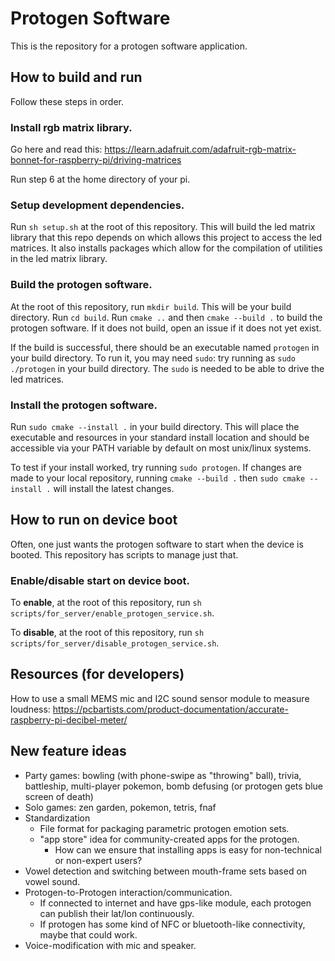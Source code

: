 # Protogen Software
This is the repository for a protogen software application.

## How to build and run
Follow these steps in order.

### Install rgb matrix library.
Go here and read this: https://learn.adafruit.com/adafruit-rgb-matrix-bonnet-for-raspberry-pi/driving-matrices

Run step 6 at the home directory of your pi.

### Setup development dependencies.
Run `sh setup.sh` at the root of this repository. This will build the led matrix library that this repo depends on which allows this project to access the led matrices. It also installs packages which allow for the compilation of utilities in the led matrix library.

### Build the protogen software.
At the root of this repository, run `mkdir build`. This will be your build directory. Run `cd build`.
Run `cmake ..` and then `cmake --build .` to build the protogen software. If it does not build, open an issue if it does not yet exist.

If the build is successful, there should be an executable named `protogen` in your build directory.
To run it, you may need `sudo`: try running as `sudo ./protogen` in your build directory. The `sudo` is needed
to be able to drive the led matrices.

### Install the protogen software.
Run `sudo cmake --install .` in your build directory. This will place the executable and resources in your standard
install location and should be accessible via your PATH variable by default on most unix/linux systems.

To test if your install worked, try running `sudo protogen`. If changes are made to your local repository, running
`cmake --build .` then `sudo cmake --install .` will install the latest changes.

## How to run on device boot
Often, one just wants the protogen software to start when the device is booted.
This repository has scripts to manage just that.

### Enable/disable start on device boot.
To **enable**, at the root of this repository, run `sh scripts/for_server/enable_protogen_service.sh`.

To **disable**, at the root of this repository, run `sh scripts/for_server/disable_protogen_service.sh`.

## Resources (for developers)
How to use a small MEMS mic and I2C sound sensor module to measure loudness:
https://pcbartists.com/product-documentation/accurate-raspberry-pi-decibel-meter/

## New feature ideas
- Party games: bowling (with phone-swipe as "throwing" ball), trivia, battleship, multi-player pokemon, bomb defusing (or protogen gets blue screen of death)
- Solo games: zen garden, pokemon, tetris, fnaf
- Standardization
  - File format for packaging parametric protogen emotion sets.
  - "app store" idea for community-created apps for the protogen.
    - How can we ensure that installing apps is easy for non-technical or non-expert users?
- Vowel detection and switching between mouth-frame sets based on vowel sound.
- Protogen-to-Protogen interaction/communication.
  - If connected to internet and have gps-like module, each protogen can publish their lat/lon continuously. 
  - If protogen has some kind of NFC or bluetooth-like connectivity, maybe that could work.
- Voice-modification with mic and speaker.
